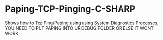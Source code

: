 # Paping-TCP-Pinging-C-SHARP
Shows how to Tcp Ping/Paping using using System Diagnostics Processes, YOU NEED TO PUT PAPING INTO UR DEBUG FOLDER OR ELSE IT WONT WORK 

